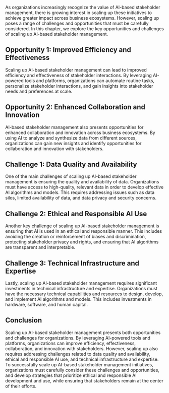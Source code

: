 
As organizations increasingly recognize the value of AI-based stakeholder management, there is growing interest in scaling up these initiatives to achieve greater impact across business ecosystems. However, scaling up poses a range of challenges and opportunities that must be carefully considered. In this chapter, we explore the key opportunities and challenges of scaling up AI-based stakeholder management.

Opportunity 1: Improved Efficiency and Effectiveness
----------------------------------------------------

Scaling up AI-based stakeholder management can lead to improved efficiency and effectiveness of stakeholder interactions. By leveraging AI-powered tools and platforms, organizations can automate routine tasks, personalize stakeholder interactions, and gain insights into stakeholder needs and preferences at scale.

Opportunity 2: Enhanced Collaboration and Innovation
----------------------------------------------------

AI-based stakeholder management also presents opportunities for enhanced collaboration and innovation across business ecosystems. By using AI to analyze and synthesize data from different sources, organizations can gain new insights and identify opportunities for collaboration and innovation with stakeholders.

Challenge 1: Data Quality and Availability
------------------------------------------

One of the main challenges of scaling up AI-based stakeholder management is ensuring the quality and availability of data. Organizations must have access to high-quality, relevant data in order to develop effective AI algorithms and models. This requires addressing issues such as data silos, limited availability of data, and data privacy and security concerns.

Challenge 2: Ethical and Responsible AI Use
-------------------------------------------

Another key challenge of scaling up AI-based stakeholder management is ensuring that AI is used in an ethical and responsible manner. This includes avoiding the creation or reinforcement of biases and discrimination, protecting stakeholder privacy and rights, and ensuring that AI algorithms are transparent and interpretable.

Challenge 3: Technical Infrastructure and Expertise
---------------------------------------------------

Lastly, scaling up AI-based stakeholder management requires significant investments in technical infrastructure and expertise. Organizations must have the necessary technical capabilities and resources to design, develop, and implement AI algorithms and models. This includes investments in hardware, software, and human capital.

Conclusion
----------

Scaling up AI-based stakeholder management presents both opportunities and challenges for organizations. By leveraging AI-powered tools and platforms, organizations can improve efficiency, effectiveness, collaboration, and innovation with stakeholders. However, scaling up also requires addressing challenges related to data quality and availability, ethical and responsible AI use, and technical infrastructure and expertise. To successfully scale up AI-based stakeholder management initiatives, organizations must carefully consider these challenges and opportunities, and develop strategies that prioritize ethical and responsible AI development and use, while ensuring that stakeholders remain at the center of their efforts.
